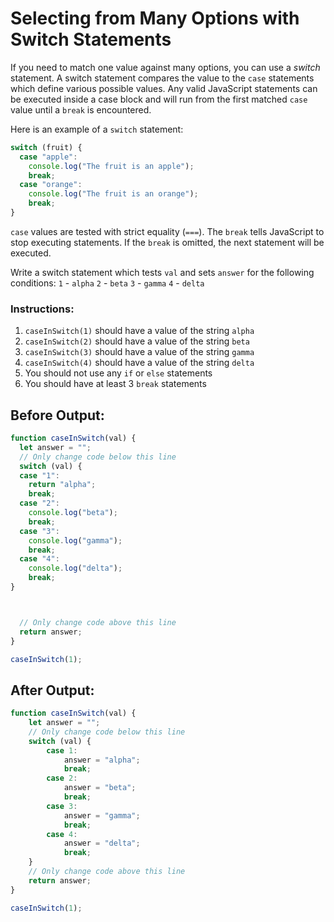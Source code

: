 # Selecting from Many Options with Switch Statements

If you need to match one value against many options, you can use a _switch_ statement. A switch statement compares the value to the `case` statements which define various possible values. Any valid JavaScript statements can be executed inside a case block and will run from the first matched `case` value until a `break` is encountered.

Here is an example of a `switch` statement:

```javascript
switch (fruit) {
  case "apple":
    console.log("The fruit is an apple");
    break;
  case "orange":
    console.log("The fruit is an orange");
    break;
}
```

`case` values are tested with strict equality (`===`). The `break` tells JavaScript to stop executing statements. If the `break` is omitted, the next statement will be executed.

Write a switch statement which tests `val` and sets `answer` for the following conditions:
`1` - `alpha`
`2` - `beta`
`3` - `gamma`
`4` - `delta`

### Instructions:
1. `caseInSwitch(1)` should have a value of the string `alpha`
2. `caseInSwitch(2)` should have a value of the string `beta`
3. `caseInSwitch(3)` should have a value of the string `gamma`
4. `caseInSwitch(4)` should have a value of the string `delta`
5. You should not use any `if` or `else` statements
6. You should have at least 3 `break` statements

## Before Output:
```javascript
function caseInSwitch(val) {
  let answer = "";
  // Only change code below this line
  switch (val) {
  case "1":
    return "alpha";
    break;
  case "2":
    console.log("beta");
    break;
  case "3":
    console.log("gamma");
    break; 
  case "4":
    console.log("delta");
    break;   
}



  // Only change code above this line
  return answer;
}

caseInSwitch(1);
```

## After Output:
```javascript
function caseInSwitch(val) {
    let answer = "";
    // Only change code below this line
    switch (val) {
        case 1:
            answer = "alpha";
            break;
        case 2:
            answer = "beta";
            break;
        case 3:
            answer = "gamma";
            break;
        case 4:
            answer = "delta";
            break;
    }
    // Only change code above this line
    return answer;
}

caseInSwitch(1);
```